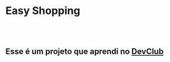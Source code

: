<h1>Easy Shopping</h1>
<br> 
<br>
<h2>Esse é um projeto que aprendi no <a href="aulas.devclub.com.br/m/main" target="_blank">DevClub</a></h2>
